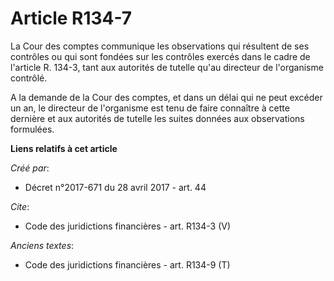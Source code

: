 # Article R134-7

La Cour des comptes communique les observations qui résultent de ses contrôles ou qui sont fondées sur les contrôles exercés
dans le cadre de l'article R. 134-3, tant aux autorités de tutelle qu'au directeur de l'organisme contrôlé. 

A la demande de la Cour des comptes, et dans un délai qui ne peut excéder un an, le directeur de l'organisme est tenu de
faire connaître à cette dernière et aux autorités de tutelle les suites données aux observations formulées.

**Liens relatifs à cet article**

_Créé par_:

  - Décret n°2017-671 du 28 avril 2017 - art. 44

_Cite_:

  - Code des juridictions financières - art. R134-3 (V)

_Anciens textes_:

  - Code des juridictions financières - art. R134-9 (T)

